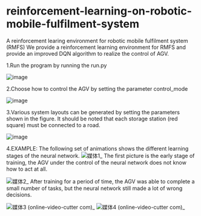 # reinforcement-learning-on-robotic-mobile-fulfilment-system
A reinforcement learing environment for robotic mobile fulfilment system (RMFS)
We provide a reinforcement learning environment for RMFS and provide an improved DQN algorithm to realize the control of AGV.

1.Run the program by running the run.py

![image](https://user-images.githubusercontent.com/103321916/209793719-af4173dc-0349-4f2a-b7fd-217b21ee0633.png)

2.Choose how to control the AGV by setting the parameter control_mode

![image](https://user-images.githubusercontent.com/103321916/209794029-daeef2ba-c179-4b06-afa7-23837cba40e7.png)

3.Various system layouts can be generated by setting the parameters shown in the figure. It should be noted that each storage station (red square) must be connected to a road.

![image](https://user-images.githubusercontent.com/103321916/209794290-8bffa81d-717d-43d8-b2d4-2e0b6eeaa40f.png)

4.EXAMPLE: The following set of animations shows the different learning stages of the neural network.
![媒体1_](https://user-images.githubusercontent.com/103321916/209794648-5c58aca7-a0fa-4fd8-a56f-347428cfa8ec.gif)
The first picture is the early stage of training, the AGV under the control of the neural network does not know how to act at all.

![媒体2_](https://user-images.githubusercontent.com/103321916/209794692-7d65a8cc-e2bf-4610-8665-6edad2876922.gif)
After training for a period of time, the AGV was able to complete a small number of tasks, but the neural network still made a lot of wrong decisions.

![媒体3 (online-video-cutter com)_](https://user-images.githubusercontent.com/103321916/209794725-4c104570-f936-4b5e-8b7c-390c73f13e96.gif)
![媒体4 (online-video-cutter com)_](https://user-images.githubusercontent.com/103321916/209794743-aaf628ff-16d6-4fb9-9fa7-328b4edda7cc.gif)

